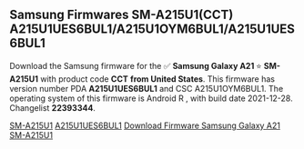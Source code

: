 <h2>Samsung Firmwares SM-A215U1(CCT) A215U1UES6BUL1/A215U1OYM6BUL1/A215U1UES6BUL1</h2>
Download the Samsung firmware for the ✅ <strong>Samsung Galaxy A21 </strong> ⭐ <strong>SM-A215U1</strong> with product code <strong>CCT</strong> <strong> from United States</strong>. This firmware has version number PDA <strong>A215U1UES6BUL1</strong> and CSC A215U1OYM6BUL1. The operating system of this firmware is Android R , with build date 2021-12-28. Changelist <strong>22393344</strong>.

[SM-A215U1](https://samfirm.shop/samsung/model/SM-A215U1)
[A215U1UES6BUL1](https://samfirm.shop/samsung/pda/A215U1UES6BUL1)
[Download Firmware Samsung Galaxy A21 SM-A215U1](https://samfirm.shop/samsung/firmware/485949)
